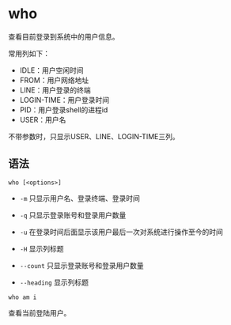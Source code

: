 # who
查看目前登录到系统中的用户信息。

常用列如下： 
- IDLE：用户空闲时间 
- FROM：用户网络地址 
- LINE：用户登录的终端 
- LOGIN-TIME：用户登录时间 
- PID：用户登录shell的进程id 
- USER：用户名

不带参数时，只显示USER、LINE、LOGIN-TIME三列。

## 语法
`who [<options>]`

- `-m` 只显示用户名、登录终端、登录时间

- `-q` 只显示登录账号和登录用户数量

- `-u` 在登录时间后面显示该用户最后一次对系统进行操作至今的时间

- `-H` 显示列标题

- `--count` 只显示登录账号和登录用户数量

- `--heading` 显示列标题

`who am i`

查看当前登陆用户。
